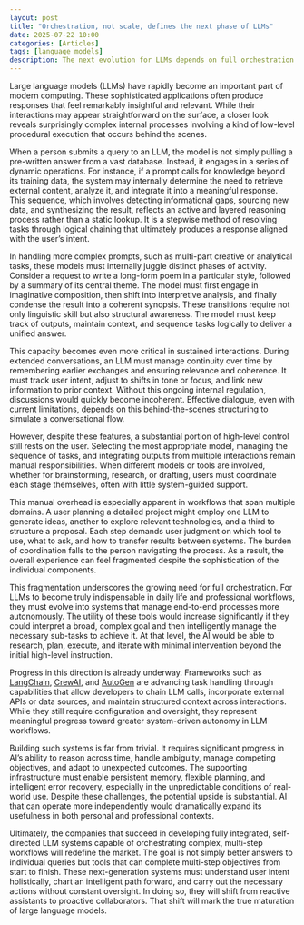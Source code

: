 ```yaml
---
layout: post
title: "Orchestration, not scale, defines the next phase of LLMs"
date: 2025-07-22 10:00
categories: [Articles]
tags: [language models]
description: The next evolution for LLMs depends on full orchestration and the ability to manage complex tasks with minimal user input.
---
```


Large language models (LLMs) have rapidly become an important part of modern computing. These sophisticated applications often produce responses that feel remarkably insightful and relevant. While their interactions may appear straightforward on the surface, a closer look reveals surprisingly complex internal processes involving a kind of low-level procedural execution that occurs behind the scenes.

When a person submits a query to an LLM, the model is not simply pulling a pre-written answer from a vast database. Instead, it engages in a series of dynamic operations. For instance, if a prompt calls for knowledge beyond its training data, the system may internally determine the need to retrieve external content, analyze it, and integrate it into a meaningful response. This sequence, which involves detecting informational gaps, sourcing new data, and synthesizing the result, reflects an active and layered reasoning process rather than a static lookup. It is a stepwise method of resolving tasks through logical chaining that ultimately produces a response aligned with the user’s intent.

In handling more complex prompts, such as multi-part creative or analytical tasks, these models must internally juggle distinct phases of activity. Consider a request to write a long-form poem in a particular style, followed by a summary of its central theme. The model must first engage in imaginative composition, then shift into interpretive analysis, and finally condense the result into a coherent synopsis. These transitions require not only linguistic skill but also structural awareness. The model must keep track of outputs, maintain context, and sequence tasks logically to deliver a unified answer.

This capacity becomes even more critical in sustained interactions. During extended conversations, an LLM must manage continuity over time by remembering earlier exchanges and ensuring relevance and coherence. It must track user intent, adjust to shifts in tone or focus, and link new information to prior context. Without this ongoing internal regulation, discussions would quickly become incoherent. Effective dialogue, even with current limitations, depends on this behind-the-scenes structuring to simulate a conversational flow.

However, despite these features, a substantial portion of high-level control still rests on the user. Selecting the most appropriate model, managing the sequence of tasks, and integrating outputs from multiple interactions remain manual responsibilities. When different models or tools are involved, whether for brainstorming, research, or drafting, users must coordinate each stage themselves, often with little system-guided support.

This manual overhead is especially apparent in workflows that span multiple domains. A user planning a detailed project might employ one LLM to generate ideas, another to explore relevant technologies, and a third to structure a proposal. Each step demands user judgment on which tool to use, what to ask, and how to transfer results between systems. The burden of coordination falls to the person navigating the process. As a result, the overall experience can feel fragmented despite the sophistication of the individual components.

This fragmentation underscores the growing need for full orchestration. For LLMs to become truly indispensable in daily life and professional workflows, they must evolve into systems that manage end-to-end processes more autonomously. The utility of these tools would increase significantly if they could interpret a broad, complex goal and then intelligently manage the necessary sub-tasks to achieve it. At that level, the AI would be able to research, plan, execute, and iterate with minimal intervention beyond the initial high-level instruction.

Progress in this direction is already underway. Frameworks such as [LangChain](https://www.langchain.com), [CrewAI](https://www.crewai.com/), and [AutoGen](https://microsoft.github.io/autogen/stable/index.html) are advancing task handling through capabilities that allow developers to chain LLM calls, incorporate external APIs or data sources, and maintain structured context across interactions. While they still require configuration and oversight, they represent meaningful progress toward greater system-driven autonomy in LLM workflows.

Building such systems is far from trivial. It requires significant progress in AI’s ability to reason across time, handle ambiguity, manage competing objectives, and adapt to unexpected outcomes. The supporting infrastructure must enable persistent memory, flexible planning, and intelligent error recovery, especially in the unpredictable conditions of real-world use. Despite these challenges, the potential upside is substantial. AI that can operate more independently would dramatically expand its usefulness in both personal and professional contexts.

Ultimately, the companies that succeed in developing fully integrated, self-directed LLM systems capable of orchestrating complex, multi-step workflows will redefine the market. The goal is not simply better answers to individual queries but tools that can complete multi-step objectives from start to finish. These next-generation systems must understand user intent holistically, chart an intelligent path forward, and carry out the necessary actions without constant oversight. In doing so, they will shift from reactive assistants to proactive collaborators. That shift will mark the true maturation of large language models.
